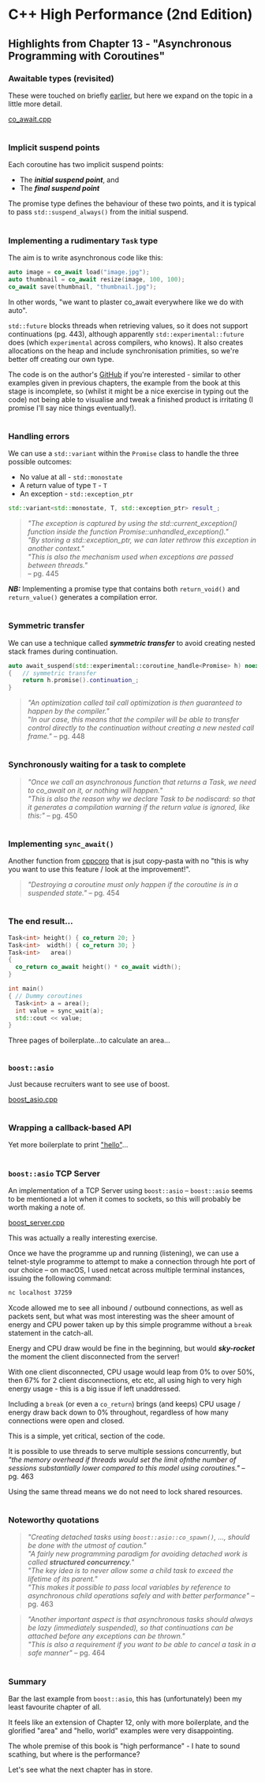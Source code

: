 # C++ High Performance (2nd Edition)

## Highlights from Chapter 13 - "Asynchronous Programming with Coroutines"

### Awaitable types (revisited)
These were touched on briefly [earlier](../Chapter%2012%20-%20Coroutines%20and%20Lazy%20Generators/README.md#keywords), but here we expand on the topic in a little more detail.

[co_await.cpp](co_await.cpp)

#
### Implicit suspend points
Each coroutine has two implicit suspend points:
* The __*initial suspend point*__, and
* The __*final suspend point*__

The promise type defines the behaviour of these two points, and it is typical to pass `std::suspend_always()` from the initial suspend.

#
### Implementing a rudimentary `Task` type
The aim is to write asynchronous code like this:
```cpp
auto image = co_await load("image.jpg");
auto thumbnail = co_await resize(image, 100, 100);
co_await save(thumbnail, "thumbnail.jpg");
```
In other words, "we want to plaster co_await everywhere like we do with auto".

`std::future` blocks threads when retrieving values, so it does not support continuations (pg. 443), although apparently `std::experimental::future` does (which `experimental` across compilers, who knows). It also creates allocations on the heap and include synchronisation primities, so we're better off creating our own type.

The code is on the author's [GitHub](https://github.com/PacktPublishing/Cpp-High-Performance-Second-Edition/blob/master/Chapter13/task.h) if you're interested - similar to other examples given in previous chapters, the example from the book at this stage is incomplete, so (whilst it might be a nice exercise in typing out the code) not being able to visualise and tweak a finished product is irritating (I promise I'll say nice things eventually!).

#

### Handling errors
We can use a `std::variant` within the `Promise` class to handle the three possible outcomes:
* No value at all - `std::monostate`
* A return value of type `T` - `T`
* An exception - `std::exception_ptr`

```cpp
std::variant<std::monostate, T, std::exception_ptr> result_;
```
>_"The exception is captured by using the std::current_exception() function inside the function Promise::unhandled_exception()."_<br>
> _"By storing a std::exception_ptr, we can later rethrow this exception in another context."_<br>
> _"This is also the mechanism used when exceptions are passed between threads."_<br>
> – pg. 445

__*NB:*__ Implementing a promise type that contains both `return_void()` and `return_value()` generates a compilation error.

#
### Symmetric transfer
We can use a technique called __*symmetric transfer*__ to avoid creating nested stack frames during continuation.
```cpp
auto await_suspend(std::experimental::coroutine_handle<Promise> h) noexcept
{   // symmetric transfer
    return h.promise().continuation_;
}
```
> _"An optimization called tail call optimization is then guaranteed to happen by the compiler."_<br>
> "_In our case, this means that the compiler will be able to transfer control directly to the continuation without creating a new nested call frame."_ – pg. 448

#
### Synchronously waiting for a task to complete
> _"Once we call an asynchronous function that returns a Task, we need to co_await on it, or nothing will happen._"<br>
> _"This is also the reason why we declare Task to be nodiscard: so that it generates a compilation warning if the return value is ignored, like this:"_ – pg. 450

#
### Implementing `sync_await()`
Another function from [cppcoro](https://github.com/lewissbaker/cppcoro#sync_wait) that is jsut copy-pasta with no "this is why you want to use this feature / look at the improvement!".

> _"Destroying a coroutine must only happen if the coroutine is in a suspended state."_ – pg. 454

#
### The end result...
```cpp
Task<int> height() { co_return 20; }
Task<int>  width() { co_return 30; }
Task<int>   area()
{
  co_return co_await height() * co_await width();
}

int main()
{ // Dummy coroutines
  Task<int> a = area();
  int value = sync_wait(a);
  std::cout << value;
}
```
Three pages of boilerplate...to calculate an area...

#
### `boost::asio`
Just because recruiters want to see use of boost.

[boost_asio.cpp](boost_asio.cpp)

#
### Wrapping a callback-based API
Yet more boilerplate to print ["hello"](https://github.com/PacktPublishing/Cpp-High-Performance-Second-Edition/blob/master/Chapter13/asio_timer_coro.cpp)...

#
### `boost::asio` TCP Server
An implementation of a TCP Server using `boost::asio` – `boost::asio` seems to be mentioned a lot when it comes to sockets, so this will probably be worth making a note of.

[boost_server.cpp](boost_server.cpp)

This was actually a really interesting exercise.

Once we have the programme up and running (listening), we can use a telnet-style programme to attempt to make a connection through hte port of our choice – on macOS, I used netcat across multiple terminal instances, issuing the following command:
```bash
nc localhost 37259
```
Xcode allowed me to see all inbound / outbound connections, as well as packets sent, but what was most interesting was the sheer amount of energy and CPU power taken up by this simple programme without a `break` statement in the catch-all.

Energy and CPU draw would be fine in the beginning, but would __*sky-rocket*__ the moment the client disconnected from the server!

With one client disconnected, CPU usage would leap from 0% to over 50%, then 67% for 2 client disconnections, etc etc, all using high to very high energy usage - this is a big issue if left unaddressed.

Including a `break` (or even a `co_return`) brings (and keeps) CPU usage / energy draw back down to 0% throughout, regardless of how many connections were open and closed.

This is a simple, yet critical, section of the code.

It is possible to use threads to serve multiple sessions concurrently, but _"the memory overhead if threads would set the limit ofnthe number of sessions substantially lower compared to this model using coroutines."_ – pg. 463

Using the same thread means we do not need to lock shared resources.

#
### Noteworthy quotations
> _"Creating detached tasks using `boost::asio::co_spawn()`, ..., should be done with the utmost of caution."_<br>
> _"A fairly new programming paradigm for avoiding detached work is called __*structured concurrency*__."_<br>
> _"The key idea is to never allow some a child task to exceed the lifetime of its parent."_<br>
> _"This makes it possible to pass local variables by reference to asynchronous child operations safely and with better performance"_ – pg. 463

> _"Another important aspect is that asynchronous tasks should always be lazy (immediately suspended), so that continuations can be attached before any exceptions can be thrown."_<br>
> _"This is also a requirement if you want to be able to cancel a task in a safe manner"_ – pg. 464

#
### Summary
Bar the last example from `boost::asio`, this has (unfortunately) been my least favourite chapter of all.

It feels like an extension of Chapter 12, only with more boilerplate, and the glorified "area" and "hello, world" examples were very disappointing.

The whole premise of this book is "high performance" - I hate to sound scathing, but where is the performance?

Let's see what the next chapter has in store.
